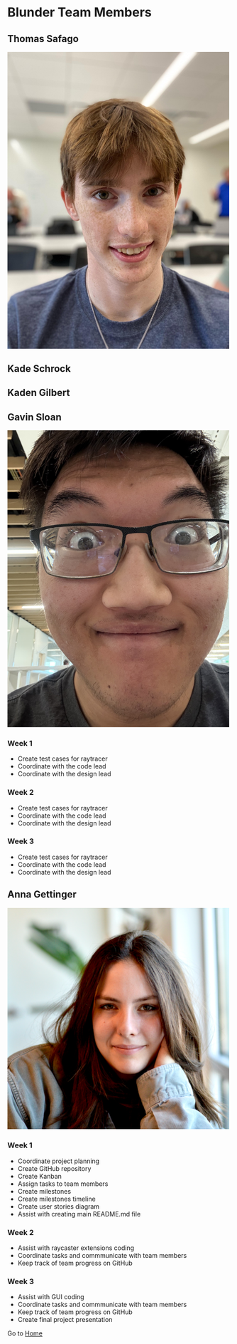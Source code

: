 # Blunder Team Members

## Thomas Safago
<img src="https://github.com/gettingera/Blunder/blob/main/docs/members/team_pictures/tsafago.jpg" alt="Thomas Safago" width="500" height:auto>


## Kade Schrock 

## Kaden Gilbert

## Gavin Sloan

<img src="https://github.com/gettingera/Blunder/blob/main/docs/members/team_pictures/GavinSloan.jpeg" alt="Gavin Sloan" width="500" height:auto>

### Week 1
- Create test cases for raytracer
- Coordinate with the code lead
- Coordinate with the design lead

### Week 2
- Create test cases for raytracer
- Coordinate with the code lead
- Coordinate with the design lead
  
### Week 3
- Create test cases for raytracer
- Coordinate with the code lead
- Coordinate with the design lead
  
## Anna Gettinger

<img src="https://github.com/gettingera/Blunder/blob/main/docs/members/team_pictures/agettinger.png" alt="Anna Gettinger" width="500" height:auto>

### Week 1
-	Coordinate project planning
-	Create GitHub repository
-	Create Kanban
-	Assign tasks to team members
-	Create milestones
-	Create milestones timeline
-	Create user stories diagram
-	Assist with creating main README.md file

### Week 2
- Assist with raycaster extensions coding
- Coordinate tasks and commmunicate with team members
- Keep track of team progress on GitHub

### Week 3
-	Assist with GUI coding
-	Coordinate tasks and commmunicate with team members
- Keep track of team progress on GitHub
- Create final project presentation

Go to [Home](https://github.com/gettingera/Blunder)
